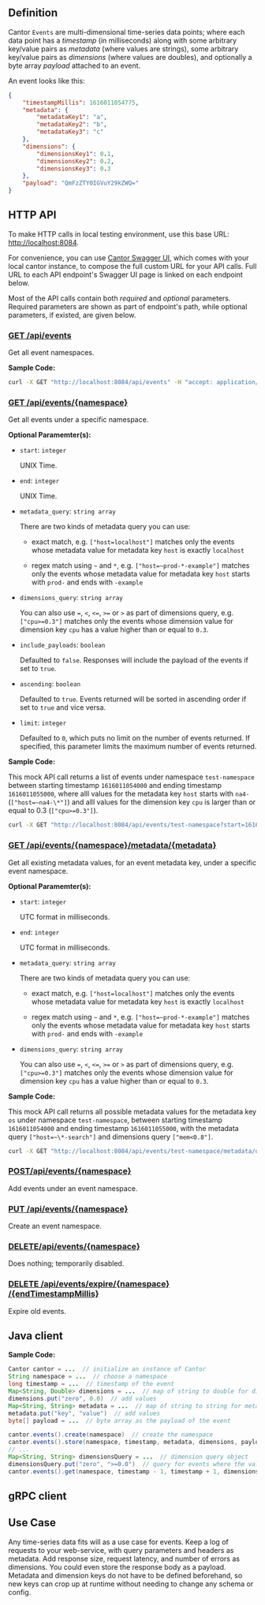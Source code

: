 ## Definition

Cantor `Events` are multi-dimensional time-series data points; where each data point has a *timestamp* (in milliseconds) along with some arbitrary key/value pairs as *metadata* (where values are strings), some arbitrary key/value pairs as *dimensions* (where values are doubles), and optionally a byte array *payload* attached to an event.

An event looks like this:
```json
{
    "timestampMillis": 1616011054775,
    "metadata": {
        "metadataKey1": "a",
        "metadataKey2": "b",
        "metadataKey3": "c"
	},
    "dimensions": {
	    "dimensionsKey1": 0.1,
	    "dimensionsKey2": 0.2,
	    "dimensionsKey3": 0.3
	},
    "payload": "QmFzZTY0IGVuY29kZWQ="
}
```


## HTTP API

To make HTTP calls in local testing environment, use this base URL: [http://localhost:8084](http://localhost:8084).

For convenience, you can use [Cantor Swagger UI](http://localhost:8084), which comes with your local cantor instance, to compose the full custom URL for your API calls. Full URL to each API endpoint's Swagger UI page is linked on each endpoint below.

Most of the API calls contain both *required* and *optional* parameters. Required parameters are shown as part of endpoint's path, while optional parameters, if existed, are given below.

### [GET /api/events](http://localhost:8084/#/Events%20Resource/getNamespaces_3)

Get all event namespaces.

**Sample Code:**

```bash
curl -X GET "http://localhost:8084/api/events" -H "accept: application/json"
```
### [GET /api/events/{namespace}](http://localhost:8084/#/Events%20Resource/getEvents_1)

Get all events under a specific namespace.

**Optional Paramemter(s):**

- `start`: `integer`

    UNIX Time.

- `end`: `integer`

    UNIX Time.

- `metadata_query`: `string array`

    There are two kinds of metadata query you can use:

    - exact match, e.g. `["host=localhost"]` matches only the events whose metadata value for metadata key `host` is exactly `localhost`

    - regex match using `~` and `*`, e.g. `["host=~prod-*-example"]` matches only the events whose metadata value for metadata key `host` starts with `prod-` and ends with `-example`

- `dimensions_query`: `string array`

    You can also use `=`, `<`, `<=`, `>=` or `>` as part of dimensions query, e.g. `["cpu>=0.3"]` matches only the events whose dimension value for dimension key `cpu` has a value higher than or equal to `0.3`. 

- `include_payloads`: `boolean`

    Defaulted to `false`. Responses will include the payload of the events if set to `true`.

- `ascending`: `boolean`

    Defaulted to `true`. Events returned will be sorted in ascending order if set to `true` and vice versa.

- `limit`: `integer`

    Defaulted to `0`, which puts no limit on the number of events returned. If specified, this parameter limits the maximum number of events returned.

**Sample Code:**

This mock API call returns a list of events under namespace `test-namespace` between starting timestamp `1616011054000` and ending timestamp `1616011055000`, where alll values for the metadata key `host` starts with `na4-` (`["host=~na4-\*"]`) and alll values for the dimension key `cpu` is larger than or equal to 0.3 (`["cpu>=0.3"]`).

```bash
curl -X GET "http://localhost:8084/api/events/test-namespace?start=1616011054000&end=1616011055000&metadata_query=host%3D~na4-%2A&dimensions_query=cpu%3C%3D0.5&ascending=true" -H "accept: application/json"
```

### [GET /api/events/{namespace}/metadata/{metadata}](http://localhost:8084/#/Events%20Resource/getMetadata_1)

Get all existing metadata values, for an event metadata key, under a specific event namespace.

**Optional Paramemter(s):**

- `start`: `integer`

    UTC format in milliseconds.

- `end`: `integer`

    UTC format in milliseconds.

- `metadata_query`: `string array`

    There are two kinds of metadata query you can use:

    - exact match, e.g. `["host=localhost"]` matches only the events whose metadata value for metadata key `host` is exactly `localhost`

    - regex match using `~` and `*`, e.g. `["host=~prod-*-example"]` matches only the events whose metadata value for metadata key `host` starts with `prod-` and ends with `-example`

- `dimensions_query`: `string array`

    You can also use `=`, `<`, `<=`, `>=` or `>` as part of dimensions query, e.g. `["cpu>=0.3"]` matches only the events whose dimension value for dimension key `cpu` has a value higher than or equal to `0.3`. 

**Sample Code:**

This mock API call returns all possible metadata values for the metadata key `os` under namespace `test-namespace`, between starting timestamp `1616011054000` and ending timestamp `1616011055000`, with the metadata query `["host=~\*-search"]` and dimensions query `["mem<0.8"]`.

```bash
curl -X GET "http://localhost:8084/api/events/test-namespace/metadata/os?start=1616011054000&end=1616011055000&metadata_query=host%3D~%2A-search&dimensions_query=mem%3C0.8" -H "accept: application/json"
```
### [POST ​/api​/events​/{namespace}](http://localhost:8084/#/Events%20Resource/storeMultipleEvents_1)

Add events under an event namespace.

### [PUT /api​/events​/{namespace}](http://localhost:8084/#/Events%20Resource/createNamespace_2)

Create an event namespace.

### [DELETE ​/api​/events​/{namespace}](http://localhost:8084/#/Events%20Resource/dropNamespace_2)

Does nothing; temporarily disabled.

### [DELETE /api​/events​/expire​/{namespace}​/{endTimestampMillis}](http://localhost:8084/#/Events%20Resource/expire_1)

Expire old events.

## Java client

**Sample Code:**
```java
Cantor cantor = ...  // initialize an instance of Cantor
String namespace = ...  // choose a namespace
long timestamp = ...  // timestamp of the event
Map<String, Double> dimensions = ...  // map of string to double for dimensions
dimensions.put("zero", 0.0)  // add values
Map<String, String> metadata = ...  // map of string to string for metadata
metadata.put("key", "value")  // add values
byte[] payload = ...  // byte array as the payload of the event

cantor.events().create(namespace)  // create the namespace
cantor.events().store(namespace, timestamp, metadata, dimensions, payload)
// ...
Map<String, String> dimensionsQuery = ...  // dimension query object
dimensionsQuery.put("zero", ">=0.0")  // query for events where the value for dimension "zero" is greater than or equal to 0
cantor.events().get(namespace, timestamp - 1, timestamp + 1, dimensionsQuery, null)
```

## gRPC client

## Use Case

Any time-series data fits will as a use case for events. Keep a log of requests to your web-service, with query parameters and headers as metadata. Add response size, request latency,  and number of errors as dimensions. You could even store the response body as a payload. Metadata and dimension keys do not have to be defined beforehand, so new keys can crop up at runtime without needing to change any schema or config.
